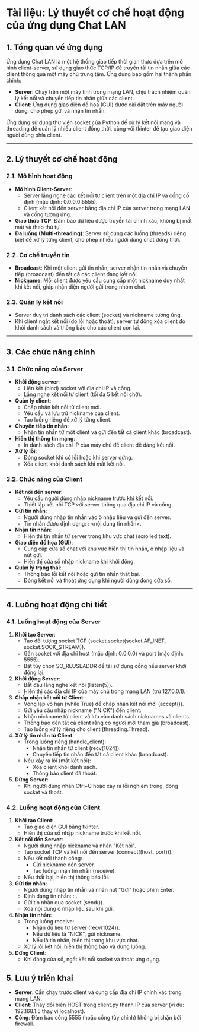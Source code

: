 
# Tài liệu: Lý thuyết cơ chế hoạt động của ứng dụng Chat LAN

## 1. Tổng quan về ứng dụng

Ứng dụng Chat LAN là một hệ thống giao tiếp thời gian thực dựa trên mô hình client-server, sử dụng giao thức TCP/IP để truyền tải tin nhắn giữa các client thông qua một máy chủ trung tâm. Ứng dụng bao gồm hai thành phần chính:

-   **Server**: Chạy trên một máy tính trong mạng LAN, chịu trách nhiệm quản lý kết nối và chuyển tiếp tin nhắn giữa các client.
-   **Client**: Ứng dụng giao diện đồ họa (GUI) được cài đặt trên máy người dùng, cho phép gửi và nhận tin nhắn.

Ứng dụng sử dụng thư viện socket của Python để xử lý kết nối mạng và threading để quản lý nhiều client đồng thời, cùng với tkinter để tạo giao diện người dùng phía client.

----------

## 2. Lý thuyết cơ chế hoạt động

### 2.1. Mô hình hoạt động

-   **Mô hình Client-Server**:
    -   Server lắng nghe các kết nối từ client trên một địa chỉ IP và cổng cố định (mặc định: 0.0.0.0:5555).
    -   Client kết nối đến server bằng địa chỉ IP của server trong mạng LAN và cổng tương ứng.
-   **Giao thức TCP**: Đảm bảo dữ liệu được truyền tải chính xác, không bị mất mát và theo thứ tự.
-   **Đa luồng (Multi-threading)**: Server sử dụng các luồng (threads) riêng biệt để xử lý từng client, cho phép nhiều người dùng chat đồng thời.

### 2.2. Cơ chế truyền tin

-   **Broadcast**: Khi một client gửi tin nhắn, server nhận tin nhắn và chuyển tiếp (broadcast) đến tất cả các client đang kết nối.
-   **Nickname**: Mỗi client được yêu cầu cung cấp một nickname duy nhất khi kết nối, giúp nhận diện người gửi trong nhóm chat.

### 2.3. Quản lý kết nối

-   Server duy trì danh sách các client (socket) và nickname tương ứng.
-   Khi client ngắt kết nối (do lỗi hoặc thoát), server tự động xóa client đó khỏi danh sách và thông báo cho các client còn lại.

----------

## 3. Các chức năng chính

### 3.1. Chức năng của Server

-   **Khởi động server**:
    -   Liên kết (bind) socket với địa chỉ IP và cổng.
    -   Lắng nghe kết nối từ client (tối đa 5 kết nối chờ).
-   **Quản lý client**:
    -   Chấp nhận kết nối từ client mới.
    -   Yêu cầu và lưu trữ nickname của client.
    -   Tạo luồng riêng để xử lý từng client.
-   **Chuyển tiếp tin nhắn**:
    -   Nhận tin nhắn từ một client và gửi đến tất cả client khác (broadcast).
-   **Hiển thị thông tin mạng**:
    -   In danh sách địa chỉ IP của máy chủ để client dễ dàng kết nối.
-   **Xử lý lỗi**:
    -   Đóng socket khi có lỗi hoặc khi server dừng.
    -   Xóa client khỏi danh sách khi mất kết nối.

### 3.2. Chức năng của Client

-   **Kết nối đến server**:
    -   Yêu cầu người dùng nhập nickname trước khi kết nối.
    -   Thiết lập kết nối TCP với server thông qua địa chỉ IP và cổng.
-   **Gửi tin nhắn**:
    -   Người dùng nhập tin nhắn vào ô nhập liệu và gửi đến server.
    -   Tin nhắn được định dạng: <nickname>: <nội dung tin nhắn>.
-   **Nhận tin nhắn**:
    -   Hiển thị tin nhắn từ server trong khu vực chat (scrolled text).
-   **Giao diện đồ họa (GUI)**:
    -   Cung cấp cửa sổ chat với khu vực hiển thị tin nhắn, ô nhập liệu và nút gửi.
    -   Hiển thị cửa sổ nhập nickname khi khởi động.
-   **Quản lý trạng thái**:
    -   Thông báo lỗi kết nối hoặc gửi tin nhắn thất bại.
    -   Đóng kết nối và thoát ứng dụng khi người dùng đóng cửa sổ.

----------

## 4. Luồng hoạt động chi tiết

### 4.1. Luồng hoạt động của Server

1.  **Khởi tạo Server**:
    -   Tạo đối tượng socket TCP (socket.socket(socket.AF_INET, socket.SOCK_STREAM)).
    -   Gắn socket với địa chỉ host (mặc định: 0.0.0.0) và port (mặc định: 5555).
    -   Bật tùy chọn SO_REUSEADDR để tái sử dụng cổng nếu server khởi động lại.
2.  **Khởi động Server**:
    -   Bắt đầu lắng nghe kết nối (listen(5)).
    -   Hiển thị các địa chỉ IP của máy chủ trong mạng LAN (trừ 127.0.0.1).
3.  **Chấp nhận kết nối từ Client**:
    -   Vòng lặp vô hạn (while True) để chấp nhận kết nối mới (accept()).
    -   Gửi yêu cầu nhập nickname ("NICK") đến client.
    -   Nhận nickname từ client và lưu vào danh sách nicknames và clients.
    -   Thông báo đến tất cả client rằng có người mới tham gia (broadcast).
    -   Tạo luồng xử lý riêng cho client (threading.Thread).
4.  **Xử lý tin nhắn từ Client**:
    -   Trong luồng riêng (handle_client):
        -   Nhận tin nhắn từ client (recv(1024)).
        -   Chuyển tiếp tin nhắn đến tất cả client khác (broadcast).
    -   Nếu xảy ra lỗi (mất kết nối):
        -   Xóa client khỏi danh sách.
        -   Thông báo client đã thoát.
5.  **Dừng Server**:
    -   Khi người dùng nhấn Ctrl+C hoặc xảy ra lỗi nghiêm trọng, đóng socket và thoát.

### 4.2. Luồng hoạt động của Client

1.  **Khởi tạo Client**:
    -   Tạo giao diện GUI bằng tkinter.
    -   Hiển thị cửa sổ nhập nickname trước khi kết nối.
2.  **Kết nối đến Server**:
    -   Người dùng nhập nickname và nhấn "Kết nối".
    -   Tạo socket TCP và kết nối đến server (connect((host, port))).
    -   Nếu kết nối thành công:
        -   Gửi nickname đến server.
        -   Tạo luồng nhận tin nhắn (receive).
    -   Nếu thất bại, hiển thị thông báo lỗi.
3.  **Gửi tin nhắn**:
    -   Người dùng nhập tin nhắn và nhấn nút "Gửi" hoặc phím Enter.
    -   Định dạng tin nhắn: <nickname>: <message>.
    -   Gửi tin nhắn qua socket (send()).
    -   Xóa nội dung ô nhập liệu sau khi gửi.
4.  **Nhận tin nhắn**:
    -   Trong luồng receive:
        -   Nhận dữ liệu từ server (recv(1024)).
        -   Nếu dữ liệu là "NICK", gửi nickname.
        -   Nếu là tin nhắn, hiển thị trong khu vực chat.
    -   Xử lý lỗi kết nối: hiển thị thông báo và dừng luồng.
5.  **Dừng Client**:
    -   Khi đóng cửa sổ, ngắt kết nối socket và thoát ứng dụng.

## 5. Lưu ý triển khai

-   **Server**: Cần chạy trước client và cung cấp địa chỉ IP chính xác trong mạng LAN.
-   **Client**: Thay đổi biến HOST trong client.py thành IP của server (ví dụ: 192.168.1.5 thay vì localhost).
-   **Cổng**: Đảm bảo cổng 5555 (hoặc cổng tùy chỉnh) không bị chặn bởi firewall.
